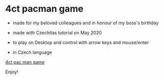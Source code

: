# 4ct pacman game

* made for my beloved colleagues and in honour of my boss's birthday

* made with Czechitas tutorial on May 2020

* to play on Desktop and control with arrow keys and mouse/enter

* in Czech language

[4ct pac man game](https://4ct-game.kacaatko.repl.co/)

Enjoy!
